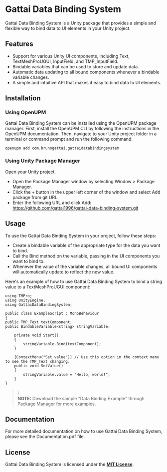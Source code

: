 # Gattai Data Binding System
Gattai Data Binding System is a Unity package that provides a simple and flexible way to bind data to UI elements in your Unity project.

## Features
- Support for various Unity UI components, including Text, TextMeshProUGUI, InputField, and TMP_InputField.
- Bindable variables that can be used to store and update data.
- Automatic data updating to all bound components whenever a bindable variable changes.
- A simple and intuitive API that makes it easy to bind data to UI elements.

## Installation

### Using OpenUPM
Gattai Data Binding System can be installed using the OpenUPM package manager. First, install the OpenUPM CLI by following the instructions in the OpenUPM documentation. Then, navigate to your Unity project folder in a terminal or command prompt and run the following command:

``openupm add com.brunogattai.gattaidatabindingsystem``

### Using Unity Package Manager

Open your Unity project.
- Open the Package Manager window by selecting Window > Package Manager.
- Click the + button in the upper left corner of the window and select Add package from git URL.
- Enter the following URL and click Add: https://github.com/gattai1996/gattai-data-binding-system.git

## Usage

To use the Gattai Data Binding System in your project, follow these steps:

- Create a bindable variable of the appropriate type for the data you want to bind.
- Call the Bind method on the variable, passing in the UI components you want to bind to.
- Whenever the value of the variable changes, all bound UI components will automatically update to reflect the new value.

Here's an example of how to use Gattai Data Binding System to bind a string value to a TextMeshProUGUI component:

```
using TMPro;
using UnityEngine;
using GattaiDataBindingSystem;

public class ExampleScript : MonoBehaviour
{
public TMP_Text textComponent;
public BindableVariable<string> stringVariable;

    private void Start()
    {
        stringVariable.Bind(textComponent);
    }

    [ContextMenu("Set value")] // Use this option in the context menu to see the TMP_Text changing.
    public void SetValue()
    {
        stringVariable.value = "Hello, world!";
    }
}
```

> ℹ <br> **NOTE:** Download the sample "Data Binding Example" through Package Manager for more examples.

## Documentation

For more detailed documentation on how to use Gattai Data Binding System, please see the Documentation.pdf file.

## License

Gattai Data Binding System is licensed under the **[MIT License](https://pt.wikipedia.org/wiki/Licen%C3%A7a_MIT)**.